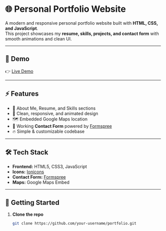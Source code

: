 # 🌐 Personal Portfolio Website

A modern and responsive personal portfolio website built with **HTML, CSS, and JavaScript**.  
This project showcases my **resume, skills, projects, and contact form** with smooth animations and clean UI.

---

## 📸 Demo

👉 [Live Demo](https://advik274.github.io/Anshuman_Portfolio/)

---

## ⚡ Features

- 📖 About Me, Resume, and Skills sections
- 🎨 Clean, responsive, and animated design
- 🗺️ Embedded Google Maps location
- 📩 Working **Contact Form** powered by [Formspree](https://formspree.io)
- 🔥 Simple & customizable codebase

---

## 🛠️ Tech Stack

- **Frontend:** HTML5, CSS3, JavaScript  
- **Icons:** [Ionicons](https://ionic.io/ionicons)  
- **Contact Form:** [Formspree](https://formspree.io)  
- **Maps:** Google Maps Embed  

---

## 🚀 Getting Started

1. **Clone the repo**
   ```bash
   git clone https://github.com/your-username/portfolio.git



